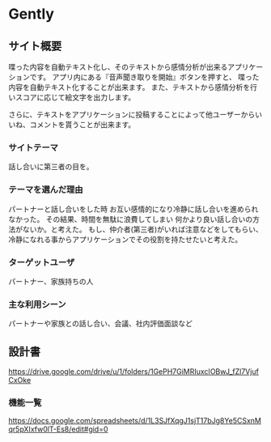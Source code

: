 # Gently

## サイト概要
喋った内容を自動テキスト化し、そのテキストから感情分析が出来るアプリケーションです。
アプリ内にある『音声聞き取りを開始』ボタンを押すと、
喋った内容を自動テキスト化することが出来ます。
また、テキストから感情分析を行いスコアに応じて絵文字を出力します。

さらに、テキストをアプリケーションに投稿することによって他ユーザーからいいね、コメントを貰うことが出来ます。
### サイトテーマ
話し合いに第三者の目を。
### テーマを選んだ理由
パートナーと話し合いをした時
お互い感情的になり冷静に話し合いを進められなかった。
その結果、時間を無駄に浪費してしまい
何かより良い話し合いの方法がないか。と考えた。
もし、仲介者(第三者)がいれば注意などをしてもらい、冷静になれる事からアプリケーションでその役割を持たせたいと考えた。
### ターゲットユーザ
パートナー、家族持ちの人
### 主な利用シーン
パートナーや家族との話し合い、会議、社内評価面談など
## 設計書
https://drive.google.com/drive/u/1/folders/1GePH7GiMRIuxcIOBwJ_fZl7VjufCxOke
### 機能一覧
https://docs.google.com/spreadsheets/d/1L3SJfXqgJ1sjT17bJg8Ye5CSxnMqr5pXIxfw0lT-Es8/edit#gid=0


